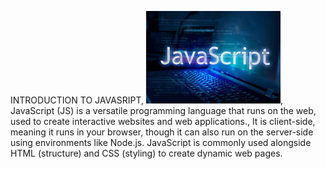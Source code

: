 INTRODUCTION TO JAVASRIPT,
![Javascript Introduction](./download.jpeg),
JavaScript (JS) is a versatile programming language that runs on the web, used to create interactive websites and web applications.,
It is client-side, meaning it runs in your browser, though it can also run on the server-side using environments like Node.js.
JavaScript is commonly used alongside HTML (structure) and CSS (styling) to create dynamic web pages.
